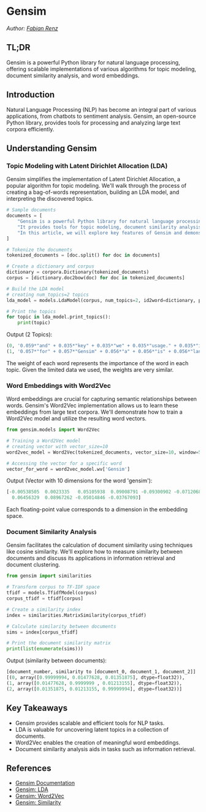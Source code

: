 # Gensim

<!-- feel free to add a profile link, remove the link, or remove the author information completely -->

_Author: [Fabian Renz](mailto:fa721ren@htwg-konstanz.de)_

## TL;DR

Gensim is a powerful Python library for natural language processing, offering scalable implementations of various algorithms for topic modeling, document similarity analysis, and word embeddings.

## Introduction

Natural Language Processing (NLP) has become an integral part of various applications, from chatbots to sentiment analysis. Gensim, an open-source Python library, provides tools for processing and analyzing large text corpora efficiently.

## Understanding Gensim

### Topic Modeling with Latent Dirichlet Allocation (LDA)

Gensim simplifies the implementation of Latent Dirichlet Allocation, a popular algorithm for topic modeling. We'll walk through the process of creating a bag-of-words representation, building an LDA model, and interpreting the discovered topics.

```python
# Sample documents
documents = [
    "Gensim is a powerful Python library for natural language processing.",
    "It provides tools for topic modeling, document similarity analysis, and word embeddings.",
    "In this article, we will explore key features of Gensim and demonstrate its usage.",
]

# Tokenize the documents
tokenized_documents = [doc.split() for doc in documents]

# Create a dictionary and corpus
dictionary = corpora.Dictionary(tokenized_documents)
corpus = [dictionary.doc2bow(doc) for doc in tokenized_documents]

# Build the LDA model
# creating num_topics=2 topics
lda_model = models.LdaModel(corpus, num_topics=2, id2word=dictionary, passes=10)

# Print the topics
for topic in lda_model.print_topics():
    print(topic)
```

Output (2 Topics):

```python
(0, '0.059*"and" + 0.035*"key" + 0.035*"we" + 0.035*"usage." + 0.035*"its" + 0.035*"of" + 0.035*"this" + 0.035*"features" + 0.035*"will" + 0.035*"explore"')
(1, '0.057*"for" + 0.057*"Gensim" + 0.056*"a" + 0.056*"is" + 0.056*"language" + 0.056*"natural" + 0.056*"library" + 0.056*"processing." + 0.056*"Python" + 0.056*"powerful"')
```

The weight of each word represents the importance of the word in each topic. Given the limited data we used, the weights are very similar.

### Word Embeddings with Word2Vec

Word embeddings are crucial for capturing semantic relationships between words. Gensim's Word2Vec implementation allows us to learn these embeddings from large text corpora. We'll demonstrate how to train a Word2Vec model and utilize the resulting word vectors.

```python
from gensim.models import Word2Vec

# Training a Word2Vec model
# creating vector with vector_size=10
word2vec_model = Word2Vec(tokenized_documents, vector_size=10, window=5, min_count=1, workers=4)

# Accessing the vector for a specific word
vector_for_word = word2vec_model.wv['Gensim']
```

Output (Vector with 10 dimensions for the word 'gensim'):

```python
[-0.00538505  0.0023335   0.05105938  0.09008791 -0.09300902 -0.07120689
  0.06456329  0.08967262 -0.05014846 -0.03767093]
```

Each floating-point value corresponds to a dimension in the embedding space.

### Document Similarity Analysis

Gensim facilitates the calculation of document similarity using techniques like cosine similarity. We'll explore how to measure similarity between documents and discuss its applications in information retrieval and document clustering.

```python
from gensim import similarities

# Transform corpus to TF-IDF space
tfidf = models.TfidfModel(corpus)
corpus_tfidf = tfidf[corpus]

# Create a similarity index
index = similarities.MatrixSimilarity(corpus_tfidf)

# Calculate similarity between documents
sims = index[corpus_tfidf]

# Print the document similarity matrix
print(list(enumerate(sims)))
```

Output (similarity between documents):

```python
[document_number, similarity to [document_0, document_1, document_2]]
[(0, array([0.99999994, 0.01477628, 0.01351875], dtype=float32)),
(1, array([0.01477628, 0.9999999 , 0.01213155], dtype=float32)),
(2, array([0.01351875, 0.01213155, 0.99999994], dtype=float32))]
```

## Key Takeaways

- Gensim provides scalable and efficient tools for NLP tasks.
- LDA is valuable for uncovering latent topics in a collection of documents.
- Word2Vec enables the creation of meaningful word embeddings.
- Document similarity analysis aids in tasks such as information retrieval.

## References

- [Gensim Documentation](https://radimrehurek.com/gensim/)
- [Gensim: LDA](https://radimrehurek.com/gensim/auto_examples/tutorials/run_lda.html)
- [Gensim: Word2Vec](https://radimrehurek.com/gensim/models/word2vec.html)
- [Gensim: Similarity](https://radimrehurek.com/gensim/auto_examples/core/run_similarity_queries.html)
